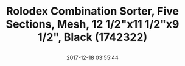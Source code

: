 ---
title: > #shorten me
  Rolodex Combination Sorter, Five Sections, Mesh, 12 1/2"x11 1/2"x9 1/2", Black (1742322)
name: >
  Rolodex Combination Sorter, Five Sections, Mesh, 12 1/2"x11 1/2"x9 1/2", Black (1742322)
date: "2017-12-18 03:55:44"
buy_now: "https://www.amazon.com/Rolodex-Combination-Sorter-Sections-1742322/dp/B001C8Y1F4?psc=1&SubscriptionId=AKIAIA5RBQIWQVTCUEUQ&tag=coldcutdeals-20&linkCode=xm2&camp=2025&creative=165953&creativeASIN=B001C8Y1F4"
description_markdown: >-

  - Storage tray combination can be used in any one of 4 different ways (horizontal, vertical, and left- or right-facing). Perfect for corner spaces.

  - Mesh collection desk accessories have a simple and elegant industrial look and sturdy metal construction.

  - 3 sturdy trays hold papers and folders; extra top shelf is great for sticky notes and other accessories.

  - Two inclined sorting compartments make it easy to view and identify files.

  - 12.5 inches long by 11.5 inches wide by 9.5 inches high.


tweet_id_str: "942604264253386753"
price: "$56.49"
list_price: "$56.49"
deal_price: "$25.91"
you_save: "$30.58 (54%)"
asin: "B001C8Y1F4"
image: "https://images-na.ssl-images-amazon.com/images/I/51qZRovbK8L.jpg"
---